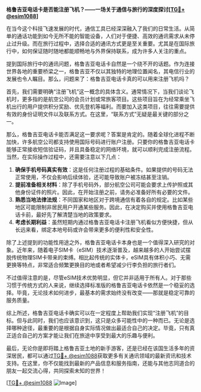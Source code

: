 **格鲁吉亚电话卡是否能注册飞机？——一场关于通信与旅行的深度探讨[[TG💪+ @esim1088](https://t.me/s/esim1088)]**

在当今这个科技飞速发展的时代，通信工具已经深深融入了我们的日常生活。从简单的通话功能到如今无所不能的智能设备，人们对于便捷、高效的通讯需求从未停止过升级。而在旅行过程中，选择合适的通讯方式更是至关重要。尤其是在国际旅行中，如何保证随时随地都能顺畅地与外界保持联系，成为许多人关注的重点。

提到国际旅行中的通讯问题，格鲁吉亚电话卡自然是一个绕不开的话题。作为连接世界各地的重要桥梁之一，格鲁吉亚不仅以其独特的地理位置闻名，其电信行业的发展也令人瞩目。那么，问题来了：格鲁吉亚电话卡真的可以用来注册飞机吗？

首先，我们需要明确“注册飞机”这一概念的具体含义。通常情况下，当我们谈论飞机时，更多指的是航空公司的会员计划或常旅客项目。这些项目旨在为经常乘坐飞机出行的用户提供积分奖励、优先登机等福利。而要加入这类项目，往往需要提供有效的身份证明文件以及联系方式。在这里，“联系方式”无疑是最关键的部分之一。

那么，格鲁吉亚电话卡能否满足这一要求呢？答案是肯定的。随着全球化进程不断加快，许多航空公司都支持使用国际号码进行账户注册。只要你的格鲁吉亚电话卡能够正常接收短信验证码，并且具备稳定的网络环境，就可以顺利完成注册流程。当然，在实际操作过程中，还需要注意以下几点：

1. **确保手机号码真实有效**：这是任何注册过程的基础条件。如果提供的号码无法正常使用，不仅会影响后续体验，还可能导致账户被冻结甚至注销。
2. **提前准备相关材料**：除了手机号码外，部分航空公司可能会要求上传护照或其他身份证件的照片。因此，在开始注册之前，请务必准备好所有必要的文件。
3. **熟悉当地法律法规**：不同国家和地区对于跨境通信有着各自的规定。比如某些地区可能限制非居民用户开通某些服务。因此，在决定购买并使用格鲁吉亚电话卡前，最好先了解清楚当地的政策要求。
4. **考虑长期利益**：虽然短期内通过格鲁吉亚电话卡注册飞机看似方便快捷，但从长远来看，绑定本地号码或许会带来更多的便利性和安全性。

除了上述提到的功能性用途之外，格鲁吉亚电话卡本身也是一个值得深入研究的对象。近年来，随着电子SIM卡（eSIM）技术逐渐普及，越来越多的人开始尝试摆脱传统物理SIM卡带来的束缚。相比起传统的实体卡，eSIM具有体积小巧、无需更换等特点，非常适合频繁更换目的地或者希望减少行李负担的旅行者们。

不过值得注意的是，尽管eSIM技术优势明显，但它并非适用于所有人。对于那些习惯于传统方式的人来说，继续选择标准版的格鲁吉亚电话卡依然是一个稳妥的选择。毕竟，无论技术如何进步，最基本的需求始终没有改变——那就是稳定可靠的服务质量。

综上所述，格鲁吉亚电话卡确实可以在一定程度上帮助我们实现“注册飞机”的目标。但与此同时，我们也应该意识到，这只是众多可能性中的一种而已。无论是选择哪种途径，最重要的是根据自身实际情况做出最适合自己的决定。毕竟，只有真正适合自己的方案才能让我们在旅途中享受到最大的乐趣与便利。

最后，无论你是即将踏上格鲁吉亚土地的新手游客，还是已经在该国生活多年的资深居民，都可以通过[TG💪+ @esim1088](https://t.me/s/esim1088)获取更多有关通讯领域的最新资讯和技术支持。在这里，你不仅能找到最新的产品信息和服务指南，还能与其他志同道合的朋友一起交流心得，共同探索未知的世界！

[[TG💪+ @esim1088](https://t.me/s/esim1088) ![Image](https://i.postimg.cc/4NQfJmqS/Snipaste-2025-05-13-00-14-12.png)]